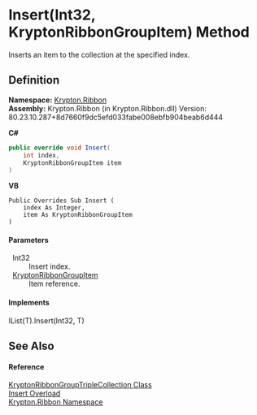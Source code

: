 # Insert(Int32, KryptonRibbonGroupItem) Method


Inserts an item to the collection at the specified index.



## Definition
**Namespace:** <a href="1e9bc734-cff9-e9b8-f013-94cdac669794.md">Krypton.Ribbon</a>  
**Assembly:** Krypton.Ribbon (in Krypton.Ribbon.dll) Version: 80.23.10.287+8d7660f9dc5efd033fabe008ebfb904beab6d444

**C#**
``` C#
public override void Insert(
	int index,
	KryptonRibbonGroupItem item
)
```
**VB**
``` VB
Public Overrides Sub Insert ( 
	index As Integer,
	item As KryptonRibbonGroupItem
)
```



#### Parameters
<dl><dt>  Int32</dt><dd>Insert index.</dd><dt>  <a href="42b4e823-3d0e-29bf-ca83-927a7a58295d.md">KryptonRibbonGroupItem</a></dt><dd>Item reference.</dd></dl>

#### Implements
IList(T).Insert(Int32, T)  


## See Also


#### Reference
<a href="4a8540bb-9459-8cb8-e347-e373dbace7cd.md">KryptonRibbonGroupTripleCollection Class</a>  
<a href="934e1688-56a2-d5a9-81a7-cff0137ec4ae.md">Insert Overload</a>  
<a href="1e9bc734-cff9-e9b8-f013-94cdac669794.md">Krypton.Ribbon Namespace</a>  

